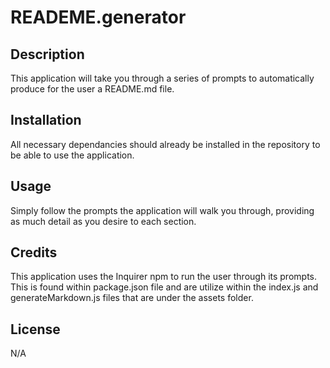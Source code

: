 # READEME.generator

## Description

This application will take you through a series of prompts to automatically produce for the user a README.md file.

## Installation

All necessary dependancies should already be installed in the repository to be able to use the application.

## Usage

Simply follow the prompts the application will walk you through, providing as much detail as you desire to each section.

## Credits

This application uses the Inquirer npm to run the user through its prompts. This is found within package.json file and are utilize within the index.js and generateMarkdown.js files that are under the assets folder.

## License

N/A
